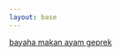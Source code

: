 ```yaml
---
layout: base
---
```

[bayaha makan ayam geprek](https://vickyfahmi.com/bahaya-makan-ayam-geprek-perforasi/)
